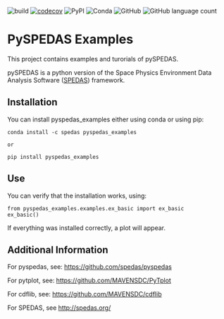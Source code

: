 ![build](https://github.com/spedas/pyspedas_examples/workflows/build/badge.svg)
[![codecov](https://codecov.io/gh/spedas/pyspedas_examples/branch/master/graph/badge.svg)](https://codecov.io/gh/spedas/pyspedas_examples)
![PyPI](https://img.shields.io/pypi/v/pyspedas-examples)
![Conda](https://img.shields.io/conda/v/spedas/pyspedas_examples)
![GitHub](https://img.shields.io/github/license/spedas/pyspedas_examples)
![GitHub language count](https://img.shields.io/github/languages/count/spedas/pyspedas_examples)

# PySPEDAS Examples

This project contains examples and turorials of pySPEDAS.

pySPEDAS is a python version of the Space Physics Environment Data Analysis Software ([SPEDAS](http://spedas.org/wiki)) framework.


## Installation

You can install pyspedas_examples either using conda or using pip:

```
conda install -c spedas pyspedas_examples

or

pip install pyspedas_examples
```


## Use

You can verify that the installation works, using:

```
from pyspedas_examples.examples.ex_basic import ex_basic
ex_basic()
```

If everything was installed correctly, a plot will appear.


## Additional Information

For pyspedas, see: https://github.com/spedas/pyspedas

For pytplot, see: https://github.com/MAVENSDC/PyTplot

For cdflib, see: https://github.com/MAVENSDC/cdflib

For SPEDAS, see http://spedas.org/
